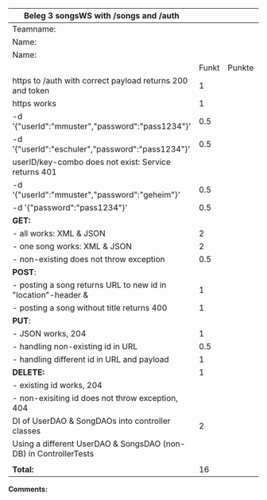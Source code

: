 | Beleg 3 songsWS with /songs and /auth                        |       |        |      |        |
| ------------------------------------------------------------ | ----- | ------ | ---- | ------ |
| Teamname:                                                    |       |        |      |        |
| Name:                                                        |       |        |      |        |
| Name:                                                        |       |        |      |        |
|                                                              | Funkt | Punkte | Test | Punkte |
| https to /auth with correct payload returns 200 and token    | 1     |        | 1    |        |
| https works                                                  | 1     |        |      |        |
| -d '{"userId":"mmuster","password":"pass1234"}'              | 0.5   |        |      |        |
| -d '{"userId":"eschuler","password":"pass1234"}'             | 0.5   |        |      |        |
| userID/key-combo does not exist: Service returns 401         |       |        | 1    |        |
| -d '{"userId":"mmuster","password":"geheim"}'                | 0.5   |        |      |        |
| -d '{"password":"pass1234"}'                                 | 0.5   |        |      |        |
| **GET:**                                                     |       |        |      |        |
| \- all works: XML & JSON                                     | 2     |        | 1    |        |
| \- one song works: XML & JSON                                | 2     |        | 1    |        |
| \- non-existing does not throw exception                     | 0.5   |        | 0.5  |        |
| **POST**:                                                    |       |        |      |        |
| \- posting a song returns URL to new id in "location"-header & | 1     |        | 1    |        |
| \- posting a song without title returns 400                  | 1     |        | 1    |        |
| **PUT**:                                                     |       |        |      |        |
| \- JSON works, 204                                           | 1     |        | 1    |        |
| \- handling non-existing id in URL                           | 0.5   |        | 0.5  |        |
| \- handling different id in URL and payload                  | 1     |        | 1    |        |
| **DELETE:**                                                  | 1     |        | 1    |        |
| \- existing id works, 204                                    |       |        |      |        |
| \- non-exisiting id does not throw exception, 404            |       |        |      |        |
| DI of UserDAO & SongDAOs into controller classes             | 2     |        |      |        |
| Using a different UserDAO & SongsDAO (non-DB) in ControllerTests |       |        | 1    |        |
|                                                              |       |        |      |        |
| **Total:**                                                   | 16    |        | 11   |        |

**Comments:**